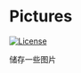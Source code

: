 # Pictures

[![License](https://img.shields.io/github/license/pansong291/Pictures.svg)](LICENSE)

储存一些图片

